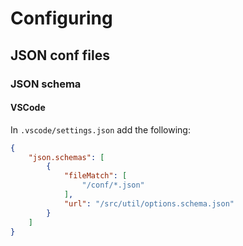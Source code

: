 # Configuring

## JSON conf files

### JSON schema

#### VSCode
In `.vscode/settings.json` add the following:
```json
{
    "json.schemas": [
        {
            "fileMatch": [
                "/conf/*.json"
            ],
            "url": "/src/util/options.schema.json"
        }
    ]
}
```
